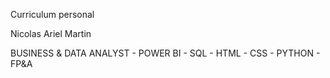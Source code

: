 Curriculum personal

Nicolas Ariel Martin

BUSINESS & DATA ANALYST - POWER BI - SQL - HTML - CSS - PYTHON - FP&A